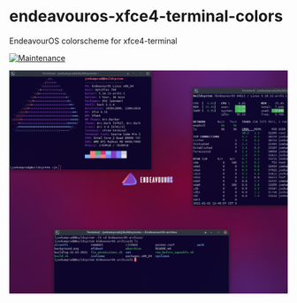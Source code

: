 # endeavouros-xfce4-terminal-colors
EndeavourOS colorscheme for xfce4-terminal

[![Maintenance](https://img.shields.io/maintenance/yes/2024.svg)]()

![alt text](https://raw.githubusercontent.com/endeavouros-team/screenshots/master/xfce4-terminal-colors.png "screenshot")
